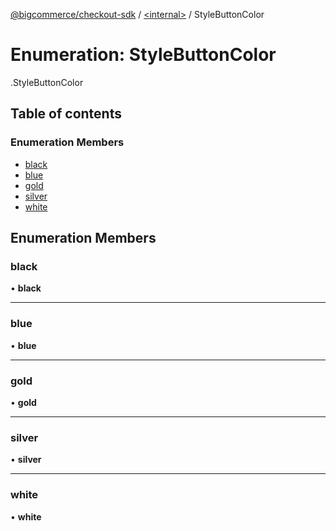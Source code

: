 [@bigcommerce/checkout-sdk](../README.md) / [<internal\>](../modules/internal_.md) / StyleButtonColor

# Enumeration: StyleButtonColor

[<internal>](../modules/internal_.md).StyleButtonColor

## Table of contents

### Enumeration Members

- [black](internal_.StyleButtonColor.md#black)
- [blue](internal_.StyleButtonColor.md#blue)
- [gold](internal_.StyleButtonColor.md#gold)
- [silver](internal_.StyleButtonColor.md#silver)
- [white](internal_.StyleButtonColor.md#white)

## Enumeration Members

### black

• **black**

___

### blue

• **blue**

___

### gold

• **gold**

___

### silver

• **silver**

___

### white

• **white**
